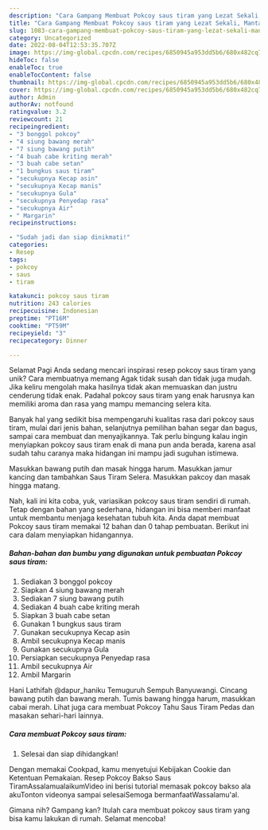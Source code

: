 ```yaml
---
description: "Cara Gampang Membuat Pokcoy saus tiram yang Lezat Sekali, Mantap"
title: "Cara Gampang Membuat Pokcoy saus tiram yang Lezat Sekali, Mantap"
slug: 1083-cara-gampang-membuat-pokcoy-saus-tiram-yang-lezat-sekali-mantap
category: Uncategorized
date: 2022-08-04T12:53:35.707Z
image: https://img-global.cpcdn.com/recipes/6850945a953dd5b6/680x482cq70/pokcoy-saus-tiram-foto-resep-utama.jpg
hideToc: false
enableToc: true
enableTocContent: false
thumbnail: https://img-global.cpcdn.com/recipes/6850945a953dd5b6/680x482cq70/pokcoy-saus-tiram-foto-resep-utama.jpg
cover: https://img-global.cpcdn.com/recipes/6850945a953dd5b6/680x482cq70/pokcoy-saus-tiram-foto-resep-utama.jpg
author: Admin
authorAv: notfound
ratingvalue: 3.2
reviewcount: 21
recipeingredient:
- "3 bonggol pokcoy"
- "4 siung bawang merah"
- "7 siung bawang putih"
- "4 buah cabe kriting merah"
- "3 buah cabe setan"
- "1 bungkus saus tiram"
- "secukupnya Kecap asin"
- "secukupnya Kecap manis"
- "secukupnya Gula"
- "secukupnya Penyedap rasa"
- "secukupnya Air"
- " Margarin"
recipeinstructions:

- "Sudah jadi dan siap dinikmati!"
categories:
- Resep
tags:
- pokcoy
- saus
- tiram

katakunci: pokcoy saus tiram 
nutrition: 243 calories
recipecuisine: Indonesian
preptime: "PT16M"
cooktime: "PT59M"
recipeyield: "3"
recipecategory: Dinner

---
```



Selamat Pagi Anda sedang mencari inspirasi resep pokcoy saus tiram yang unik? Cara membuatnya memang Agak tidak susah dan tidak juga mudah. Jika keliru mengolah maka hasilnya tidak akan memuaskan dan justru cenderung tidak enak. Padahal pokcoy saus tiram yang enak harusnya kan memiliki aroma dan rasa yang mampu memancing selera kita.


Banyak hal yang sedikit bisa mempengaruhi kualitas rasa dari pokcoy saus tiram, mulai dari jenis bahan, selanjutnya pemilihan bahan segar dan bagus, sampai cara membuat dan menyajikannya. Tak perlu bingung kalau ingin menyiapkan pokcoy saus tiram enak di mana pun anda berada, karena asal sudah tahu caranya maka hidangan ini mampu jadi suguhan istimewa.

Masukkan bawang putih dan masak hingga harum. Masukkan jamur kancing dan tambahkan Saus Tiram Selera. Masukkan pakcoy dan masak hingga matang.


Nah, kali ini kita coba, yuk, variasikan pokcoy saus tiram sendiri di rumah. Tetap dengan bahan yang sederhana, hidangan ini bisa memberi manfaat untuk membantu menjaga kesehatan tubuh kita. Anda dapat membuat Pokcoy saus tiram memakai 12 bahan dan 0 tahap pembuatan. Berikut ini cara dalam menyiapkan hidangannya.

<!--inarticleads1-->

##### Bahan-bahan dan bumbu yang digunakan untuk pembuatan Pokcoy saus tiram:

1. Sediakan 3 bonggol pokcoy
1. Siapkan 4 siung bawang merah
1. Sediakan 7 siung bawang putih
1. Sediakan 4 buah cabe kriting merah
1. Siapkan 3 buah cabe setan
1. Gunakan 1 bungkus saus tiram
1. Gunakan secukupnya Kecap asin
1. Ambil secukupnya Kecap manis
1. Gunakan secukupnya Gula
1. Persiapkan secukupnya Penyedap rasa
1. Ambil secukupnya Air
1. Ambil  Margarin


Hani Lathifah @dapur_haniku Temuguruh Sempuh Banyuwangi. Cincang bawang putih dan bawang merah. Tumis bawang hingga harum, masukkan cabai merah. Lihat juga cara membuat Pokcoy Tahu Saus Tiram Pedas dan masakan sehari-hari lainnya. 

<!--inarticleads2-->

##### Cara membuat Pokcoy saus tiram:


1. Selesai dan siap dihidangkan!

Dengan memakai Cookpad, kamu menyetujui Kebijakan Cookie dan Ketentuan Pemakaian. Resep Pokcoy Bakso Saus TiramAssalamualaikumVideo ini berisi tutorial memasak pokcoy bakso ala akuTonton videonya sampai selesaiSemoga bermanfaatWassalamu&#39;al. 

Gimana nih? Gampang kan? Itulah cara membuat pokcoy saus tiram yang bisa kamu lakukan di rumah. Selamat mencoba!
